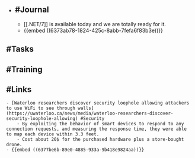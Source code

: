 - ## #Journal
	- [[.NET/7]] is available today and we are totally ready for it.
	- {{embed ((6373ab78-1824-425c-8abb-7fefa6f83b3e))}}
## #Tasks
## #Training
## #Links
	- [Waterloo researchers discover security loophole allowing attackers to use WiFi to see through walls](https://uwaterloo.ca/news/media/waterloo-researchers-discover-security-loophole-allowing) #Security
		- By exploiting the behavior of smart devices to respond to any connection requests, and measuring the response time, they were able to map each device within 3.3 feet.
		- Cost about 20$ for the purchased hardware plus a store-bought drone.
	- {{embed ((6377be6b-89e0-4885-933a-9b418e9824aa))}}